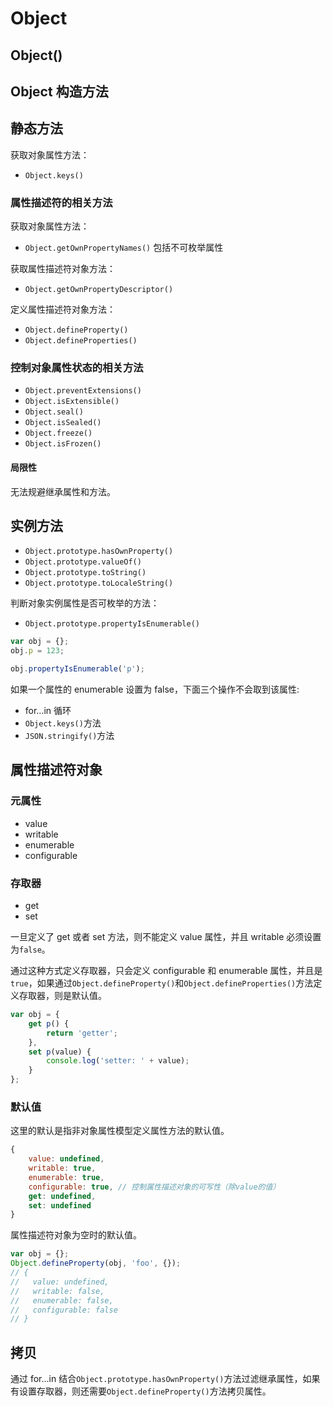 # Object

## Object()

## Object 构造方法

## 静态方法

获取对象属性方法：

-   `Object.keys()`

### 属性描述符的相关方法

获取对象属性方法：

-   `Object.getOwnPropertyNames()` 包括不可枚举属性

获取属性描述符对象方法：

-   `Object.getOwnPropertyDescriptor()`

定义属性描述符对象方法：

-   `Object.defineProperty()`
-   `Object.defineProperties()`

### 控制对象属性状态的相关方法

-   `Object.preventExtensions()`
-   `Object.isExtensible()`
-   `Object.seal()`
-   `Object.isSealed()`
-   `Object.freeze()`
-   `Object.isFrozen()`

#### 局限性

无法规避继承属性和方法。

## 实例方法

-   `Object.prototype.hasOwnProperty()`
-   `Object.prototype.valueOf()`
-   `Object.prototype.toString()`
-   `Object.prototype.toLocaleString()`

判断对象实例属性是否可枚举的方法：

-   `Object.prototype.propertyIsEnumerable()`

```javascript
var obj = {};
obj.p = 123;

obj.propertyIsEnumerable('p');
```

如果一个属性的 enumerable 设置为 false，下面三个操作不会取到该属性:

-   for…in 循环
-   `Object.keys()`方法
-   `JSON.stringify()`方法

## 属性描述符对象

### 元属性

-   value
-   writable
-   enumerable
-   configurable

### 存取器

-   get
-   set

一旦定义了 get 或者 set 方法，则不能定义 value 属性，并且 writable 必须设置为`false`。

通过这种方式定义存取器，只会定义 configurable 和 enumerable 属性，并且是`true`，如果通过`Object.defineProperty()`和`Object.defineProperties()`方法定义存取器，则是默认值。

```javascript
var obj = {
    get p() {
        return 'getter';
    },
    set p(value) {
        console.log('setter: ' + value);
    }
};
```

### 默认值

这里的默认是指非对象属性模型定义属性方法的默认值。

```javascript
{
    value: undefined,
    writable: true,
    enumerable: true,
    configurable: true, // 控制属性描述对象的可写性（除value的值）
    get: undefined,
    set: undefined
}
```

属性描述符对象为空时的默认值。

```javascript
var obj = {};
Object.defineProperty(obj, 'foo', {});
// {
//   value: undefined,
//   writable: false,
//   enumerable: false,
//   configurable: false
// }
```

## 拷贝

通过 for...in 结合`Object.prototype.hasOwnProperty()`方法过滤继承属性，如果有设置存取器，则还需要`Object.defineProperty()`方法拷贝属性。
